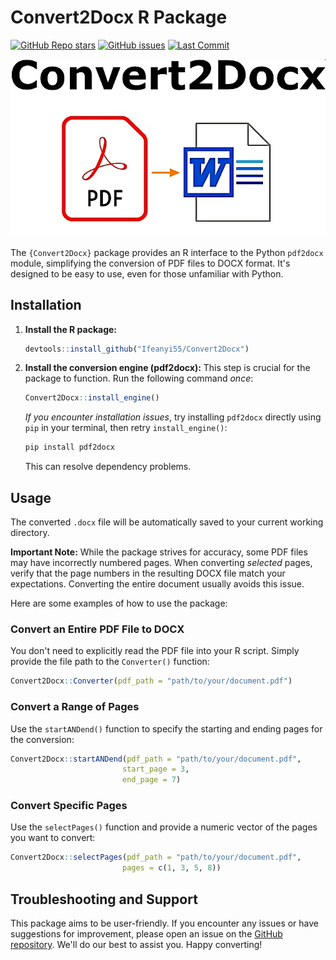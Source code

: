 # Convert2Docx R Package

[![GitHub Repo stars](https://img.shields.io/github/stars/Ifeanyi55/Convert2Docx?style=social)](https://github.com/Ifeanyi55/Convert2Docx/stargazers)
[![GitHub issues](https://img.shields.io/github/issues/Ifeanyi55/Convert2Docx)](https://github.com/Ifeanyi55/Convert2Docx/issues)
[![Last Commit](https://img.shields.io/github/last-commit/Ifeanyi55/Convert2Docx)](https://github.com/Ifeanyi55/Convert2Docx/commits/main)


[![Image1](convert2docxC.jpg)](convert2docxC.jpg)

The `{Convert2Docx}` package provides an R interface to the Python `pdf2docx` module, simplifying the conversion of PDF files to DOCX format. It's designed to be easy to use, even for those unfamiliar with Python.

## Installation

1.  **Install the R package:**

    ```R
    devtools::install_github("Ifeanyi55/Convert2Docx")
    ```

2.  **Install the conversion engine (pdf2docx):**  This step is crucial for the package to function.  Run the following command *once*:

    ```R
    Convert2Docx::install_engine()
    ```

    *If you encounter installation issues*, try installing `pdf2docx` directly using `pip` in your terminal, then retry `install_engine()`:

    ```bash
    pip install pdf2docx
    ```

    This can resolve dependency problems.

## Usage

The converted `.docx` file will be automatically saved to your current working directory.

**Important Note:**  While the package strives for accuracy, some PDF files may have incorrectly numbered pages.  When converting *selected* pages, verify that the page numbers in the resulting DOCX file match your expectations. Converting the entire document usually avoids this issue.

Here are some examples of how to use the package:

### Convert an Entire PDF File to DOCX

You don't need to explicitly read the PDF file into your R script. Simply provide the file path to the `Converter()` function:

```R
Convert2Docx::Converter(pdf_path = "path/to/your/document.pdf")
```

### Convert a Range of Pages

Use the `startANDend()` function to specify the starting and ending pages for the conversion:

```R
Convert2Docx::startANDend(pdf_path = "path/to/your/document.pdf",
                         start_page = 3,
                         end_page = 7)
```

### Convert Specific Pages

Use the `selectPages()` function and provide a numeric vector of the pages you want to convert:

```R
Convert2Docx::selectPages(pdf_path = "path/to/your/document.pdf",
                         pages = c(1, 3, 5, 8))
```

## Troubleshooting and Support

This package aims to be user-friendly. If you encounter any issues or have suggestions for improvement, please open an issue on the [GitHub repository](https://github.com/Ifeanyi55/Convert2Docx).  We'll do our best to assist you.  Happy converting!
